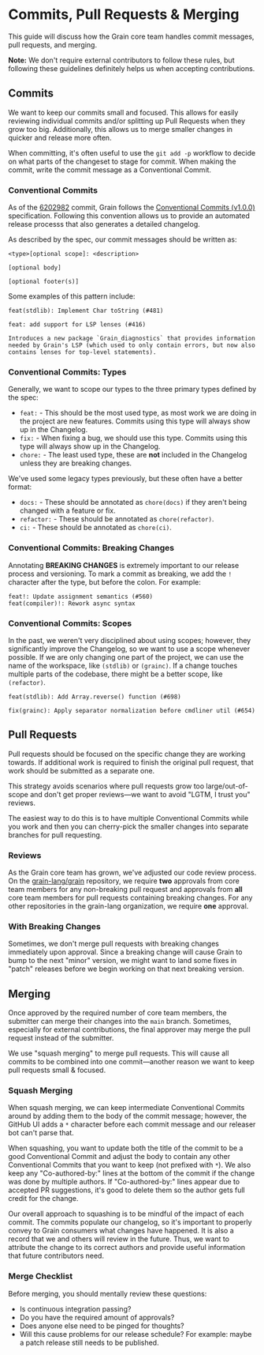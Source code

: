 # Commits, Pull Requests & Merging

This guide will discuss how the Grain core team handles commit messages, pull requests, and merging.

**Note:** We don't require external contributors to follow these rules, but following these guidelines definitely helps us when accepting contributions.

## Commits

We want to keep our commits small and focused. This allows for easily reviewing individual commits and/or splitting up Pull Requests when they grow too big. Additionally, this allows us to merge smaller changes in quicker and release more often.

When committing, it's often useful to use the `git add -p` workflow to decide on what parts of the changeset to stage for commit. When making the commit, write the commit message as a Conventional Commit.

### Conventional Commits

As of the [6202982](https://github.com/grain-lang/grain/commit/620298225faf35265e7285fe3d4d2c8dee72dba3) commit, Grain follows the [Conventional Commits (v1.0.0)](https://www.conventionalcommits.org/en/v1.0.0/) specification. Following this convention allows us to provide an automated release processs that also generates a detailed changelog.

As described by the spec, our commit messages should be written as:

```
<type>[optional scope]: <description>

[optional body]

[optional footer(s)]
```

Some examples of this pattern include:

```
feat(stdlib): Implement Char toString (#481)
```

```
feat: add support for LSP lenses (#416)

Introduces a new package `Grain_diagnostics` that provides information needed by Grain's LSP (which used to only contain errors, but now also contains lenses for top-level statements).
```

### Conventional Commits: Types

Generally, we want to scope our types to the three primary types defined by the spec:

* `feat:` - This should be the most used type, as most work we are doing in the project are new features. Commits using this type will always show up in the Changelog.
* `fix:` - When fixing a bug, we should use this type. Commits using this type will always show up in the Changelog.
* `chore:` - The least used type, these are **not** included in the Changelog unless they are breaking changes.

We've used some legacy types previously, but these often have a better format:

* `docs:` - These should be annotated as `chore(docs)` if they aren't being changed with a feature or fix.
* `refactor:` - These should be annotated as `chore(refactor)`.
* `ci:` - These should be annotated as `chore(ci)`.

### Conventional Commits: Breaking Changes

Annotating **BREAKING CHANGES** is extremely important to our release process and versioning. To mark a commit as breaking, we add the `!` character after the type, but before the colon. For example:

```
feat!: Update assignment semantics (#560)
feat(compiler)!: Rework async syntax
```

### Conventional Commits: Scopes

In the past, we weren't very disciplined about using scopes; however, they significantly improve the Changelog, so we want to use a scope whenever possible. If we are only changing one part of the project, we can use the name of the workspace, like `(stdlib)` or `(grainc)`. If a change touches multiple parts of the codebase, there might be a better scope, like `(refactor)`.

```
feat(stdlib): Add Array.reverse() function (#698)
```

```
fix(grainc): Apply separator normalization before cmdliner util (#654)
```

## Pull Requests

Pull requests should be focused on the specific change they are working towards. If additional work is required to finish the original pull request, that work should be submitted as a separate one.

This strategy avoids scenarios where pull requests grow too large/out-of-scope and don't get proper reviews—we want to avoid "LGTM, I trust you" reviews.

The easiest way to do this is to have multiple Conventional Commits while you work and then you can cherry-pick the smaller changes into separate branches for pull requesting.

### Reviews

As the Grain core team has grown, we've adjusted our code review process. On the [grain-lang/grain](https://github.com/grain-lang/grain) repository, we require **two** approvals from core team members for any non-breaking pull request and approvals from **all** core team members for pull requests containing breaking changes. For any other repositories in the grain-lang organization, we require **one** approval.

### With Breaking Changes

Sometimes, we don't merge pull requests with breaking changes immediately upon approval. Since a breaking change will cause Grain to bump to the next "minor" version, we might want to land some fixes in "patch" releases before we begin working on that next breaking version.

## Merging

Once approved by the required number of core team members, the submitter can merge their changes into the `main` branch. Sometimes, especially for external contributions, the final approver may merge the pull request instead of the submitter.

We use "squash merging" to merge pull requests. This will cause all commits to be combined into one commit—another reason we want to keep pull requests small & focused.

### Squash Merging

When squash merging, we can keep intermediate Conventional Commits around by adding them to the body of the commit message; however, the GitHub UI adds a `*` character before each commit message and our releaser bot can't parse that.

When squashing, you want to update both the title of the commit to be a good Conventional Commit and adjust the body to contain any other Conventional Commits that you want to keep (not prefixed with `*`). We also keep any "Co-authored-by:" lines at the bottom of the commit if the change was done by multiple authors. If "Co-authored-by:" lines appear due to accepted PR suggestions, it's good to delete them so the author gets full credit for the change.

Our overall approach to squashing is to be mindful of the impact of each commit. The commits populate our changelog, so it's important to properly convey to Grain consumers what changes have happened. It is also a record that we and others will review in the future. Thus, we want to attribute the change to its correct authors and provide useful information that future contributors need.

### Merge Checklist

Before merging, you should mentally review these questions:

* Is continuous integration passing?
* Do you have the required amount of approvals?
* Does anyone else need to be pinged for thoughts?
* Will this cause problems for our release schedule? For example: maybe a patch release still needs to be published.
